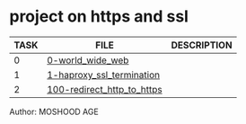 # project on https and ssl

| TASK | FILE                                                       | DESCRIPTION |
| ---- | ---------------------------------------------------------- | ----------- |
| 0    | [0-world_wide_web](./0-world_wide_web)                     |             |
| 1    | [1-haproxy_ssl_termination](./1-haproxy_ssl_termination)   |             |
| 2    | [100-redirect_http_to_https](./100-redirect_http_to_https) |             |

Author: MOSHOOD AGE
